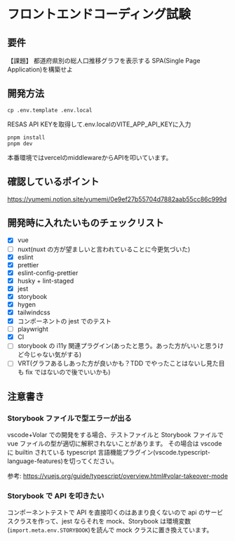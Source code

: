 # フロントエンドコーディング試験

## 要件

【課題】
都道府県別の総人口推移グラフを表示する SPA(Single Page Application)を構築せよ

## 開発方法
```
cp .env.template .env.local
```
RESAS API KEYを取得して.env.localのVITE_APP_API_KEYに入力

```
pnpm install
pnpm dev
```

本番環境ではvercelのmiddlewareからAPIを叩いています。

## 確認しているポイント

https://yumemi.notion.site/yumemi/0e9ef27b55704d7882aab55cc86c999d

## 開発時に入れたいものチェックリスト

- [x] vue
- [ ] nuxt(nuxt の方が望ましいと言われていることに今更気づいた)
- [x] eslint
- [x] prettier
- [x] eslint-config-prettier
- [x] husky + lint-staged
- [x] jest
- [x] storybook
- [x] hygen
- [x] tailwindcss
- [x] コンポーネントの jest でのテスト
- [ ] playwright
- [x] CI
- [ ] storybook の i11y 関連プラグイン(あったと思う。あった方がいいと思うけど今じゃない気がする)
- [ ] VRT(グラフあるしあった方が良いかも？TDD でやったことはないし見た目も fix ではないので後でいいかも)

## 注意書き

### Storybook ファイルで型エラーが出る

vscode+Volar での開発をする場合、テストファイルと Storybook ファイルで vue ファイルの型が適切に解釈されないことがあります。
その場合は vscode に builtin されている typescript 言語機能プラグイン(vscode.typescript-language-features)を切ってください。

参考: https://vuejs.org/guide/typescript/overview.html#volar-takeover-mode

### Storybook で API を叩きたい

コンポーネントテストで API を直接叩くのはあまり良くないので api のサービスクラスを作って、jest ならそれを mock、Storybook は環境変数(`import.meta.env.STORYBOOK`)を読んで mock クラスに置き換えています。
